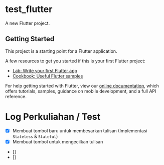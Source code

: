# test_flutter

A new Flutter project.

## Getting Started

This project is a starting point for a Flutter application.

A few resources to get you started if this is your first Flutter project:

- [Lab: Write your first Flutter app](https://flutter.dev/docs/get-started/codelab)
- [Cookbook: Useful Flutter samples](https://flutter.dev/docs/cookbook)

For help getting started with Flutter, view our
[online documentation](https://flutter.dev/docs), which offers tutorials,
samples, guidance on mobile development, and a full API reference.

# Log Perkuliahan / Test
- [X] Membuat tombol baru untuk membesarkan tulisan (Implementasi `Stateless` & `Stateful`)
- [X] Membuat tombol untuk mengecilkan tulisan
- []
- []
